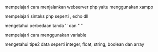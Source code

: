 mempelajari cara menjalankan webserver php yaitu menggunakan xampp

mempelajari sintaks php seperti <?php ?>, echo dll

mengetahui perbedaan tanda '' dan " "

mempelajari cara menggunakan variable
 
mengetahui tipe2 data seperti integer, float, string, boolean dan array
